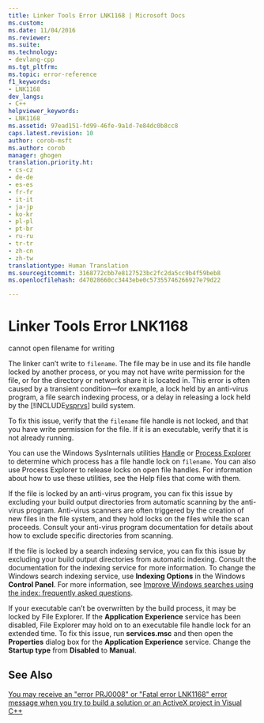 ```yaml
---
title: Linker Tools Error LNK1168 | Microsoft Docs
ms.custom: 
ms.date: 11/04/2016
ms.reviewer: 
ms.suite: 
ms.technology:
- devlang-cpp
ms.tgt_pltfrm: 
ms.topic: error-reference
f1_keywords:
- LNK1168
dev_langs:
- C++
helpviewer_keywords:
- LNK1168
ms.assetid: 97ead151-fd99-46fe-9a1d-7e84dc0b8cc8
caps.latest.revision: 10
author: corob-msft
ms.author: corob
manager: ghogen
translation.priority.ht:
- cs-cz
- de-de
- es-es
- fr-fr
- it-it
- ja-jp
- ko-kr
- pl-pl
- pt-br
- ru-ru
- tr-tr
- zh-cn
- zh-tw
translationtype: Human Translation
ms.sourcegitcommit: 3168772cbb7e8127523bc2fc2da5cc9b4f59beb8
ms.openlocfilehash: d47028660cc3443ebe0c57355746266927e79d22

---
```

# Linker Tools Error LNK1168
cannot open filename for writing  
  
 The linker can’t write to `filename`. The file may be in use and its file handle locked by another process, or you may not have write permission for the file, or for the directory or network share it is located in. This error is often caused by a transient condition—for example, a lock held by an anti-virus program, a file search indexing process, or a delay in releasing a lock held by the [!INCLUDE[vsprvs](../../assembler/masm/includes/vsprvs_md.md)] build system.  
  
 To fix this issue, verify that the `filename` file handle is not locked, and that you have write permission for the file. If it is an executable, verify that it is not already running.  
  
 You can use the Windows SysInternals utilities [Handle](http://technet.microsoft.com/sysinternals/bb896655.aspx) or [Process Explorer](http://technet.microsoft.com/sysinternals/bb896653) to determine which process has a file handle lock on `filename`. You can also use Process Explorer to release locks on open file handles. For information about how to use these utilities, see the Help files that come with them.  
  
 If the file is locked by an anti-virus program, you can fix this issue by excluding your build output directories from automatic scanning by the anti-virus program. Anti-virus scanners are often triggered by the creation of new files in the file system, and they hold locks on the files while the scan proceeds. Consult your anti-virus program documentation for details about how to exclude specific directories from scanning.  
  
 If the file is locked by a search indexing service, you can fix this issue by excluding your build output directories from automatic indexing. Consult the documentation for the indexing service for more information. To change the Windows search indexing service, use **Indexing Options** in the Windows **Control Panel**. For more information, see [Improve Windows searches using the index: frequently asked questions](http://windows.microsoft.com/en-us/windows/improve-windows-searches-using-index-faq#1TC=windows-7).  
  
 If your executable can’t be overwritten by the build process, it may be locked by File Explorer. If the **Application Experience** service has been disabled, File Explorer may hold on to an executable file handle lock for an extended time. To fix this issue, run **services.msc** and then open the **Properties** dialog box for the **Application Experience** service. Change the **Startup type** from **Disabled** to **Manual**.  
  
## See Also  
 [You may receive an "error PRJ0008" or "Fatal error LNK1168" error message when you try to build a solution or an ActiveX project in Visual C++](http://support.microsoft.com/kb/308358)


<!--HONumber=Jan17_HO2-->



